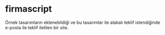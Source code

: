 # firmascript
Örnek tasarımların eklenebildiği ve bu tasarımlar ile alakalı teklif istendiğinde e-posta  ile teklif iletilen bir site.
